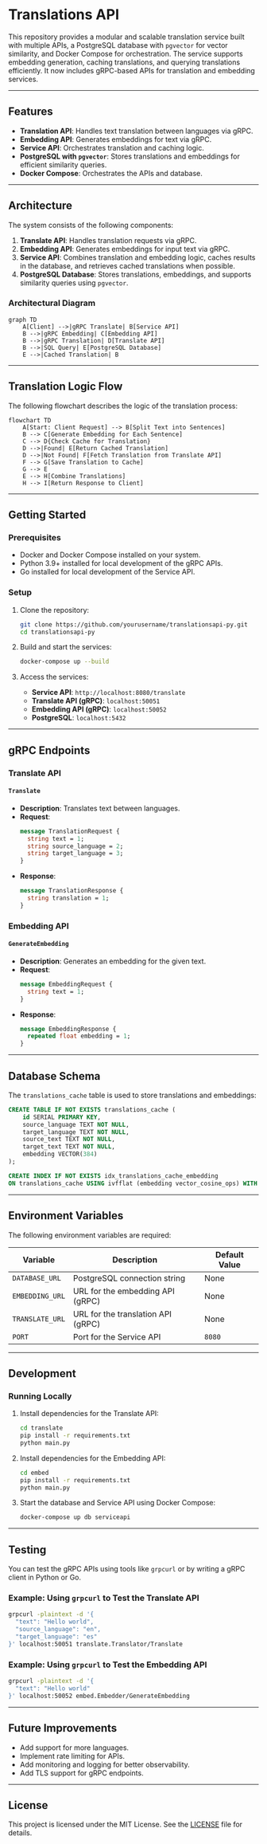 # Translations API

This repository provides a modular and scalable translation service built with multiple APIs, a PostgreSQL database with `pgvector` for vector similarity, and Docker Compose for orchestration. The service supports embedding generation, caching translations, and querying translations efficiently. It now includes gRPC-based APIs for translation and embedding services.

---

## Features

- **Translation API**: Handles text translation between languages via gRPC.
- **Embedding API**: Generates embeddings for text via gRPC.
- **Service API**: Orchestrates translation and caching logic.
- **PostgreSQL with `pgvector`**: Stores translations and embeddings for efficient similarity queries.
- **Docker Compose**: Orchestrates the APIs and database.

---

## Architecture

The system consists of the following components:

1. **Translate API**: Handles translation requests via gRPC.
2. **Embedding API**: Generates embeddings for input text via gRPC.
3. **Service API**: Combines translation and embedding logic, caches results in the database, and retrieves cached translations when possible.
4. **PostgreSQL Database**: Stores translations, embeddings, and supports similarity queries using `pgvector`.

### Architectural Diagram

```mermaid
graph TD
    A[Client] -->|gRPC Translate| B[Service API]
    B -->|gRPC Embedding| C[Embedding API]
    B -->|gRPC Translation| D[Translate API]
    B -->|SQL Query| E[PostgreSQL Database]
    E -->|Cached Translation| B
```

---

## Translation Logic Flow

The following flowchart describes the logic of the translation process:

```mermaid
flowchart TD
    A[Start: Client Request] --> B[Split Text into Sentences]
    B --> C[Generate Embedding for Each Sentence]
    C --> D{Check Cache for Translation}
    D -->|Found| E[Return Cached Translation]
    D -->|Not Found| F[Fetch Translation from Translate API]
    F --> G[Save Translation to Cache]
    G --> E
    E --> H[Combine Translations]
    H --> I[Return Response to Client]
```

---

## Getting Started

### Prerequisites

- Docker and Docker Compose installed on your system.
- Python 3.9+ installed for local development of the gRPC APIs.
- Go installed for local development of the Service API.

### Setup

1. Clone the repository:
   ```bash
   git clone https://github.com/yourusername/translationsapi-py.git
   cd translationsapi-py
   ```

2. Build and start the services:
   ```bash
   docker-compose up --build
   ```

3. Access the services:
   - **Service API**: `http://localhost:8080/translate`
   - **Translate API (gRPC)**: `localhost:50051`
   - **Embedding API (gRPC)**: `localhost:50052`
   - **PostgreSQL**: `localhost:5432`

---

## gRPC Endpoints

### Translate API

#### `Translate`
- **Description**: Translates text between languages.
- **Request**:
  ```proto
  message TranslationRequest {
    string text = 1;
    string source_language = 2;
    string target_language = 3;
  }
  ```
- **Response**:
  ```proto
  message TranslationResponse {
    string translation = 1;
  }
  ```

### Embedding API

#### `GenerateEmbedding`
- **Description**: Generates an embedding for the given text.
- **Request**:
  ```proto
  message EmbeddingRequest {
    string text = 1;
  }
  ```
- **Response**:
  ```proto
  message EmbeddingResponse {
    repeated float embedding = 1;
  }
  ```

---

## Database Schema

The `translations_cache` table is used to store translations and embeddings:

```sql
CREATE TABLE IF NOT EXISTS translations_cache (
    id SERIAL PRIMARY KEY,
    source_language TEXT NOT NULL,
    target_language TEXT NOT NULL,
    source_text TEXT NOT NULL,
    target_text TEXT NOT NULL,
    embedding VECTOR(384)
);

CREATE INDEX IF NOT EXISTS idx_translations_cache_embedding
ON translations_cache USING ivfflat (embedding vector_cosine_ops) WITH (lists = 100);
```

---

## Environment Variables

The following environment variables are required:

| Variable          | Description                          | Default Value |
|--------------------|--------------------------------------|---------------|
| `DATABASE_URL`     | PostgreSQL connection string         | None          |
| `EMBEDDING_URL`    | URL for the embedding API (gRPC)     | None          |
| `TRANSLATE_URL`    | URL for the translation API (gRPC)   | None          |
| `PORT`             | Port for the Service API             | `8080`        |

---

## Development

### Running Locally

1. Install dependencies for the Translate API:
   ```bash
   cd translate
   pip install -r requirements.txt
   python main.py
   ```

2. Install dependencies for the Embedding API:
   ```bash
   cd embed
   pip install -r requirements.txt
   python main.py
   ```

3. Start the database and Service API using Docker Compose:
   ```bash
   docker-compose up db serviceapi
   ```

---

## Testing

You can test the gRPC APIs using tools like `grpcurl` or by writing a gRPC client in Python or Go.

### Example: Using `grpcurl` to Test the Translate API
```bash
grpcurl -plaintext -d '{
  "text": "Hello world",
  "source_language": "en",
  "target_language": "es"
}' localhost:50051 translate.Translator/Translate
```

### Example: Using `grpcurl` to Test the Embedding API
```bash
grpcurl -plaintext -d '{
  "text": "Hello world"
}' localhost:50052 embed.Embedder/GenerateEmbedding
```

---

## Future Improvements

- Add support for more languages.
- Implement rate limiting for APIs.
- Add monitoring and logging for better observability.
- Add TLS support for gRPC endpoints.

---

## License

This project is licensed under the MIT License. See the [LICENSE](LICENSE) file for details.
